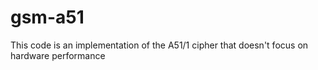 # gsm-a51
This code is an implementation of the A51/1 cipher that doesn't focus on hardware performance
